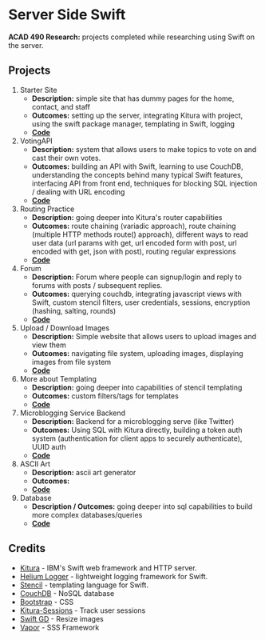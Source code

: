 # Server Side Swift
**ACAD 490 Research:** projects completed while researching using Swift on the server.

## Projects
1. Starter Site
	* **Description:** simple site that has dummy pages for the home, contact, and staff
	* **Outcomes:** setting up the server, integrating Kitura with project, using the swift package manager, templating in Swift, logging
	* **[Code](https://github.com/surayashivji/KituraProgress/tree/master/1basicsite)**
2. VotingAPI
	* **Description:** system that allows users to make topics to vote on and cast their own votes.
	* **Outcomes:** building an API with Swift, learning to use CouchDB, understanding the concepts behind many typical Swift features, interfacing API from front end, techniques for blocking SQL injection / dealing with URL encoding
	* **[Code](https://github.com/surayashivji/KituraProgress/tree/master/2votingapi)**
3. Routing Practice
	* **Description:** going deeper into Kitura's router capabilities
	* **Outcomes:** route chaining (variadic approach), route chaining (multiple HTTP methods route() approach), different ways to read user data (url params with get, url encoded form with post, url encoded with get, json with post), routing regular expressions
	* **[Code](https://github.com/surayashivji/KituraProgress/tree/master/3routing)**
4. Forum
	* **Description:** Forum where people can signup/login and reply to forums with posts / subsequent replies. 
	* **Outcomes:** querying couchdb, integrating javascript views with Swift, custom stencil filters, user credentials, sessions, encryption (hashing, salting, rounds)
	* **[Code](https://github.com/surayashivji/KituraProgress/tree/master/4forum)**
5. Upload / Download Images
	* **Description:** Simple website that allows users to upload images and view them
	* **Outcomes:** navigating file system, uploading images, displaying images from file system
	* **[Code](https://github.com/surayashivji/KituraProgress/tree/master/5imagedownloads)**
6. More about Templating
	* **Description:** going deeper into capabilities of stencil templating
	* **Outcomes:** custom filters/tags for templates
	* **[Code](https://github.com/surayashivji/KituraProgress/tree/master/6templates)**
7. Microblogging Service Backend
	* **Description:** Backend for a microblogging serve (like Twitter)
	* **Outcomes:** Using SQL with Kitura directly, building a token auth system (authentication for client apps to securely authenticate), UUID auth
	* **[Code](https://github.com/surayashivji/KituraProgress/tree/master/7microbackend)**
8. ASCII Art
	* **Description:** ascii art generator
	* **Outcomes:** 
	* **[Code](https://github.com/surayashivji/KituraProgress/tree/master/8asciiart)**
9. Database
	* **Description / Outcomes:** going deeper into sql capabilities to build more complex databases/queries
	* **[Code](https://github.com/surayashivji/KituraProgress/tree/master/9database)**
	
## Credits
* [Kitura](https://github.com/IBM-Swift/Kitura) - IBM's Swift web framework and HTTP server.
* [Helium Logger](https://github.com/IBM-Swift/HeliumLogger) - lightweight logging framework for Swift.
* [Stencil](https://github.com/IBM-Swift/Kitura-StencilTemplateEngine) - templating language for Swift.
* [CouchDB](https://github.com/IBM-Swift/Kitura-CouchDB) - NoSQL database
* [Bootstrap](http://getbootstrap.com/) - CSS
* [Kitura-Sessions](https://github.com/IBM-Swift/Kitura-Session) - Track user sessions
* [Swift GD](https://github.com/twostraws/SwiftGD) - Resize images
* [Vapor](https://github.com/vapor/vapor) - SSS Framework